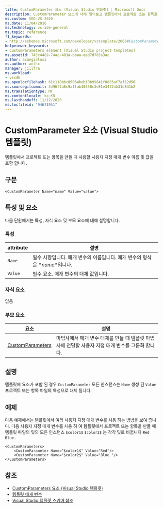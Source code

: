 ```yaml
---
title: CustomParameter 요소 (Visual Studio 템플릿) | Microsoft Docs
description: CustomParameter 요소에 대해 알아보고 템플릿에서 프로젝트 또는 항목을 만들 때 사용할 사용자 지정 매개 변수 이름 및 값을 포함 하는 방법에 대해 알아봅니다.
ms.custom: SEO-VS-2020
ms.date: 11/04/2016
ms.technology: vs-ide-general
ms.topic: reference
f1_keywords:
- http://schemas.microsoft.com/developer/vstemplate/2005#CustomParameter
helpviewer_keywords:
- CustomParameters element [Visual Studio project templates]
ms.assetid: 743c4489-74ac-403a-bbaa-eed7d785a3ac
author: acangialosi
ms.author: anthc
manager: jillfra
ms.workload:
- vssdk
ms.openlocfilehash: 61c118bbc85064beb10b99641f0803af7af12d56
ms.sourcegitcommit: 3d96f7a8c9affab40358c3e81e3472db31d841b2
ms.translationtype: MT
ms.contentlocale: ko-KR
ms.lasthandoff: 11/17/2020
ms.locfileid: "94671951"
---
```

# <a name="customparameter-element-visual-studio-templates"></a>CustomParameter 요소 (Visual Studio 템플릿)
템플릿에서 프로젝트 또는 항목을 만들 때 사용할 사용자 지정 매개 변수 이름 및 값을 포함 합니다.

## <a name="syntax"></a>구문

```
<CustomParameter Name="name" Value="value">
```

## <a name="attributes-and-elements"></a>특성 및 요소
 다음 단원에서는 특성, 자식 요소 및 부모 요소에 대해 설명합니다.

### <a name="attributes"></a>특성

|attribute|설명|
|---------------|-----------------|
|`Name`|필수 사항입니다. 매개 변수의 이름입니다. 매개 변수의 형식은 $*name*$입니다.|
|`Value`|필수 요소. 매개 변수의 대체 값입니다.|

### <a name="child-elements"></a>자식 요소
 없음

### <a name="parent-elements"></a>부모 요소

|요소|설명|
|-------------|-----------------|
|[CustomParameters](../extensibility/customparameters-element-visual-studio-templates.md)|마법사에서 매개 변수 대체를 만들 때 템플릿 마법사에 전달할 사용자 지정 매개 변수를 그룹화 합니다.|

## <a name="remarks"></a>설명
 템플릿에 요소가 포함 된 경우 `CustomParameter` 모든 인스턴스는 `Name` 생성 된 `Value` 프로젝트 또는 항목 파일의 특성으로 대체 됩니다.

## <a name="example"></a>예제
 다음 예제에서는 템플릿에서 여러 사용자 지정 매개 변수를 사용 하는 방법을 보여 줍니다. 다음 사용자 지정 매개 변수를 사용 하 여 템플릿에서 프로젝트 또는 항목을 만들 때 템플릿 파일의 및의 모든 인스턴스 `$color1$` `$color2$` 는 각각 및로 바뀝니다 `Red` `Blue` .

```
<CustomParameters>
    <CustomParameter Name="$color1$" Value="Red"/>
    <CustomParameter Name="$color2$" Value="Blue "/>
</CustomParameters>
```

## <a name="see-also"></a>참조
- [CustomParameters 요소 (Visual Studio 템플릿)](../extensibility/customparameters-element-visual-studio-templates.md)
- [템플릿 매개 변수](../ide/template-parameters.md)
- [Visual Studio 템플릿 스키마 참조](../extensibility/visual-studio-template-schema-reference.md)
